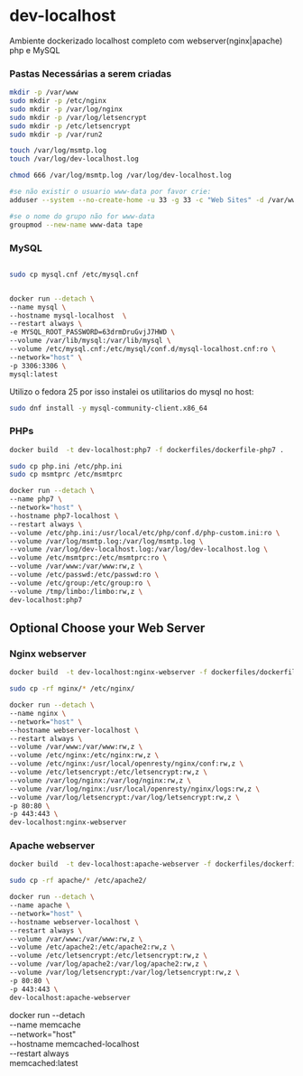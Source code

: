 # dev-localhost
Ambiente dockerizado localhost completo com webserver(nginx|apache) php e MySQL 

### Pastas Necessárias a serem criadas
```sh
mkdir -p /var/www
sudo mkdir -p /etc/nginx
sudo mkdir -p /var/log/nginx
sudo mkdir -p /var/log/letsencrypt
sudo mkdir -p /etc/letsencrypt
sudo mkdir -p /var/run2

touch /var/log/msmtp.log
touch /var/log/dev-localhost.log

chmod 666 /var/log/msmtp.log /var/log/dev-localhost.log
```

```sh
#se não existir o usuario www-data por favor crie:
adduser --system --no-create-home -u 33 -g 33 -c "Web Sites" -d /var/www/html  www-data

#se o nome do grupo não for www-data
groupmod --new-name www-data tape
```

### MySQL
```sh

sudo cp mysql.cnf /etc/mysql.cnf


docker run --detach \
--name mysql \
--hostname mysql-localhost  \
--restart always \
-e MYSQL_ROOT_PASSWORD=63drmDruGvjJ7HWD \
--volume /var/lib/mysql:/var/lib/mysql \
--volume /etc/mysql.cnf:/etc/mysql/conf.d/mysql-localhost.cnf:ro \
--network="host" \
-p 3306:3306 \
mysql:latest
```
Utilizo o fedora 25 por isso instalei os utilitarios do mysql no host:
```sh
sudo dnf install -y mysql-community-client.x86_64
```

### PHPs
```sh
docker build  -t dev-localhost:php7 -f dockerfiles/dockerfile-php7 .

sudo cp php.ini /etc/php.ini
sudo cp msmtprc /etc/msmtprc

docker run --detach \
--name php7 \
--network="host" \
--hostname php7-localhost \
--restart always \
--volume /etc/php.ini:/usr/local/etc/php/conf.d/php-custom.ini:ro \
--volume /var/log/msmtp.log:/var/log/msmtp.log \
--volume /var/log/dev-localhost.log:/var/log/dev-localhost.log \
--volume /etc/msmtprc:/etc/msmtprc:ro \
--volume /var/www:/var/www:rw,z \
--volume /etc/passwd:/etc/passwd:ro \
--volume /etc/group:/etc/group:ro \
--volume /tmp/limbo:/limbo:rw,z \
dev-localhost:php7
```

## Optional Choose your Web Server
### Nginx webserver
```sh
docker build  -t dev-localhost:nginx-webserver -f dockerfiles/dockerfile-nginx-module-pagespeed .

sudo cp -rf nginx/* /etc/nginx/

docker run --detach \
--name nginx \
--network="host" \
--hostname webserver-localhost \
--restart always \
--volume /var/www:/var/www:rw,z \
--volume /etc/nginx:/etc/nginx:rw,z \
--volume /etc/nginx:/usr/local/openresty/nginx/conf:rw,z \
--volume /etc/letsencrypt:/etc/letsencrypt:rw,z \
--volume /var/log/nginx:/var/log/nginx:rw,z \
--volume /var/log/nginx:/usr/local/openresty/nginx/logs:rw,z \
--volume /var/log/letsencrypt:/var/log/letsencrypt:rw,z \
-p 80:80 \
-p 443:443 \
dev-localhost:nginx-webserver
```

### Apache webserver
```sh
docker build  -t dev-localhost:apache-webserver -f dockerfiles/dockerfile-apache-php .

sudo cp -rf apache/* /etc/apache2/

docker run --detach \
--name apache \
--network="host" \
--hostname webserver-localhost \
--restart always \
--volume /var/www:/var/www:rw,z \
--volume /etc/apache2:/etc/apache2:rw,z \
--volume /etc/letsencrypt:/etc/letsencrypt:rw,z \
--volume /var/log/apache2:/var/log/apache2:rw,z \
--volume /var/log/letsencrypt:/var/log/letsencrypt:rw,z \
-p 80:80 \
-p 443:443 \
dev-localhost:apache-webserver
```

docker run --detach \
--name memcache \
--network="host" \
--hostname memcached-localhost \
--restart always \
memcached:latest
```
